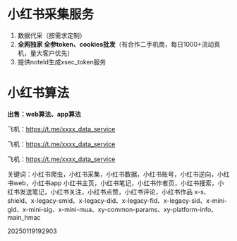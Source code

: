 # 小红书采集服务
1. 数据代采（按需求定制）
2. **全网独家 全参token、cookies批发**（有合作二手机商，每日1000+流动真机，量大客户优先）
3. 提供noteId生成xsec_token服务

# 小红书算法
**出售：web算法、app算法**

飞机：https://t.me/xxxx_data_service

飞机：https://t.me/xxxx_data_service

飞机：https://t.me/xxxx_data_service




关键词：小红书爬虫，小红书采集，小红书数据，小红书账号，小红书逆向，小红书web，小红书app
小红书主页，小红书笔记，小红书作者页，小红书搜索，小红书发送笔记，小红书关注，小红书点赞，小红书评论，小红书作品
x-s、shield、x-legacy-smid、x-legacy-did、x-legacy-fid、x-legacy-sid、x-mini-gid、x-mini-sig、x-mini-mua、xy-common-params、xy-platform-info、main_hmac

20250119192903

